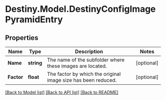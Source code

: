 # Destiny.Model.DestinyConfigImagePyramidEntry

## Properties

Name | Type | Description | Notes
------------ | ------------- | ------------- | -------------
**Name** | **string** | The name of the subfolder where these images are located. | [optional] 
**Factor** | **float** | The factor by which the original image size has been reduced. | [optional] 

[[Back to Model list]](../README.md#documentation-for-models) [[Back to API list]](../README.md#documentation-for-api-endpoints) [[Back to README]](../README.md)

